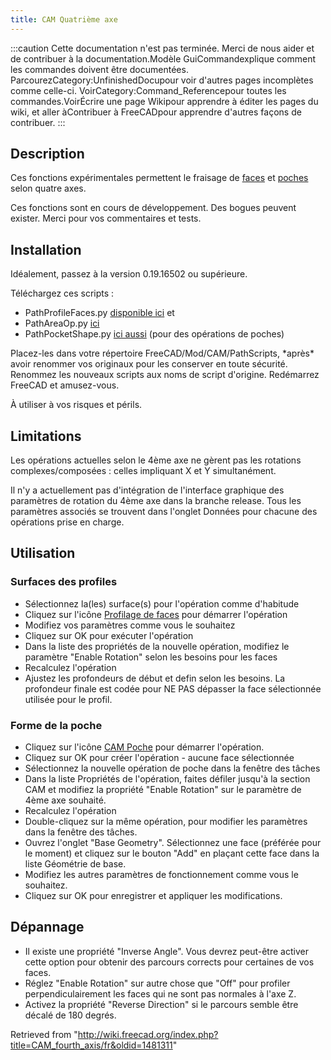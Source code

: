 ```yaml
---
title: CAM Quatrième axe
---
```

:::caution
Cette documentation n'est pas terminée. Merci de nous aider et de contribuer à la documentation.Modèle GuiCommandexplique comment les commandes doivent être documentées. ParcourezCategory:UnfinishedDocupour voir d'autres pages incomplètes comme celle-ci. VoirCategory:Command\_Referencepour toutes les commandes.VoirÉcrire une page Wikipour apprendre à éditer les pages du wiki, et aller àContribuer à FreeCADpour apprendre d'autres façons de contribuer.
:::

## Description

Ces fonctions expérimentales permettent le fraisage de [faces](https://forum.freecadweb.org/viewtopic.php?f=15&t=36773) et [poches](https://forum.freecadweb.org/viewtopic.php?f=15&t=35867) selon quatre axes.

Ces fonctions sont en cours de développement. Des bogues peuvent exister. Merci pour vos commentaires et tests.

## Installation

Idéalement, passez à la version 0.19.16502 ou supérieure.

Téléchargez ces scripts :

* PathProfileFaces.py [disponible ici](https://forum.freecadweb.org/viewtopic.php?f=15&t=36773) et
* PathAreaOp.py [ici](https://forum.freecadweb.org/viewtopic.php?f=15&t=35867)
* PathPocketShape.py [ici aussi](https://forum.freecadweb.org/viewtopic.php?f=15&t=35867) (pour des opérations de poches)

Placez-les dans votre répertoire FreeCAD/Mod/CAM/PathScripts, \*après\* avoir renommer vos originaux pour les conserver en toute sécurité. Renommez les nouveaux scripts aux noms de script d'origine. Redémarrez FreeCAD et amusez-vous.

À utiliser à vos risques et périls.

## Limitations

Les opérations actuelles selon le 4ème axe ne gèrent pas les rotations complexes/composées : celles impliquant X et Y simultanément.

Il n'y a actuellement pas d'intégration de l'interface graphique des paramètres de rotation du 4ème axe dans la branche release. Tous les paramètres associés se trouvent dans l'onglet Données pour chacune des opérations prise en charge.

## Utilisation

### Surfaces des profiles

* Sélectionnez la(les) surface(s) pour l'opération comme d'habitude
* Cliquez sur l'icône [Profilage de faces](/CAM_Profile/fr#Opération_Profilage_de_face "CAM Profile/fr") pour démarrer l'opération
* Modifiez vos paramètres comme vous le souhaitez
* Cliquez sur OK pour exécuter l'opération
* Dans la liste des propriétés de la nouvelle opération, modifiez le paramètre "Enable Rotation" selon les besoins pour les faces
* Recalculez l'opération
* Ajustez les profondeurs de début et defin selon les besoins. La profondeur finale est codée pour NE PAS dépasser la face sélectionnée utilisée pour le profil.

### Forme de la poche

* Cliquez sur l'icône [CAM Poche](/CAM_Pocket_Shape/fr "CAM Pocket Shape/fr") pour démarrer l'opération.
* Cliquez sur OK pour créer l'opération - aucune face sélectionnée
* Sélectionnez la nouvelle opération de poche dans la fenêtre des tâches
* Dans la liste Propriétés de l'opération, faites défiler jusqu'à la section CAM et modifiez la propriété "Enable Rotation" sur le paramètre de 4ème axe souhaité.
* Recalculez l'opération
* Double-cliquez sur la même opération, pour modifier les paramètres dans la fenêtre des tâches.
* Ouvrez l'onglet "Base Geometry". Sélectionnez une face (préférée pour le moment) et cliquez sur le bouton "Add" en plaçant cette face dans la liste Géométrie de base.
* Modifiez les autres paramètres de fonctionnement comme vous le souhaitez.
* Cliquez sur OK pour enregistrer et appliquer les modifications.

## Dépannage

* Il existe une propriété "Inverse Angle". Vous devrez peut-être activer cette option pour obtenir des parcours corrects pour certaines de vos faces.
* Réglez "Enable Rotation" sur autre chose que "Off" pour profiler perpendiculairement les faces qui ne sont pas normales à l'axe Z.
* Activez la propriété "Reverse Direction" si le parcours semble être décalé de 180 degrés.

Retrieved from "<http://wiki.freecad.org/index.php?title=CAM_fourth_axis/fr&oldid=1481311>"